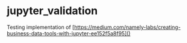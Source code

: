 # jupyter_validation

Testing implementation of [https://medium.com/namely-labs/creating-business-data-tools-with-jupyter-ee152f5a8f95]()

